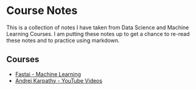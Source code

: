 # Course Notes

This is a collection of notes I have taken from Data Science and Machine Learning Courses. I am putting these notes up to get a chance to re-read these notes and to practice using markdown.

## Courses
* [Fastai - Machine Learning](courses/fastai_ml/fastai_ml_home.md)
* [Andrej Karpathy - YouTube Videos](courses/karpathy/karpathy_vids.md)
